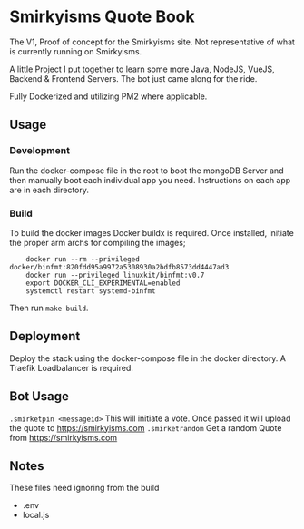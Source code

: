 # Smirkyisms Quote Book

The V1, Proof of concept for the Smirkyisms site. Not representative of what is currently running on Smirkyisms.

A little Project I put together to learn some more Java, NodeJS, VueJS, Backend & Frontend Servers. The bot just came along for the ride.

Fully Dockerized and utilizing PM2 where applicable. 

## Usage
### Development

Run the docker-compose file in the root to boot the mongoDB Server and then manually boot each individual app you need. Instructions on each app are in each directory.

### Build

To build the docker images Docker buildx is required. Once installed, initiate the proper arm archs for compiling the images;

```
	docker run --rm --privileged docker/binfmt:820fdd95a9972a5308930a2bdfb8573dd4447ad3 
	docker run --privileged linuxkit/binfmt:v0.7 
	export DOCKER_CLI_EXPERIMENTAL=enabled 
	systemctl restart systemd-binfmt
```

Then run ```make build```.


## Deployment

Deploy the stack using the docker-compose file in the docker directory. A Traefik Loadbalancer is required.

## Bot Usage

```.smirketpin <messageid>``` This will initiate a vote. Once passed it will upload the quote to https://smirkyisms.com
```.smirketrandom``` Get a random Quote from https://smirkyisms.com

## Notes

These files need ignoring from the build
- .env
- local.js
